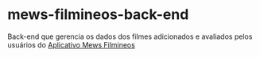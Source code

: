 # mews-filmineos-back-end

Back-end que gerencia os dados dos filmes adicionados e avaliados pelos usuários do [Aplicativo Mews Filmineos](https://github.com/GustavoRFS/app-mews-filmineos)
